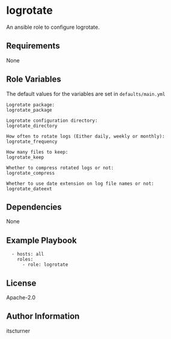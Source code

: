 logrotate
=========

An ansible role to configure logrotate.

Requirements
------------

None

Role Variables
--------------

The default values for the variables are set in `defaults/main.yml`
```
Logrotate package:
logrotate_package

Logrotate configuration directory:
logrotate_directory

How often to rotate logs (Either daily, weekly or monthly):
logrotate_frequency

How many files to keep:
logrotate_keep

Whether to compress rotated logs or not:
logrotate_compress

Whether to use date extension on log file names or not:
logrotate_dateext
```

Dependencies
------------

None

Example Playbook
----------------
```
  - hosts: all
    roles:
      - role: logrotate
```

License
-------

Apache-2.0

Author Information
------------------

itscturner
